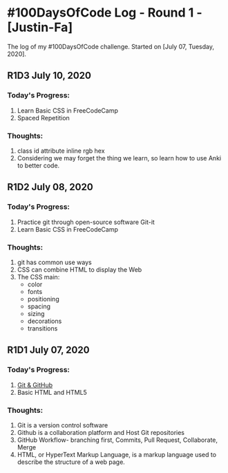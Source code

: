

# #100DaysOfCode Log - Round 1 - [Justin-Fa]
The log of my #100DaysOfCode challenge. Started on [July 07, Tuesday, 2020].

## **R1D3** July 10, 2020
### **Today's Progress:**
1. Learn Basic CSS in FreeCodeCamp
2. Spaced Repetition 
### **Thoughts:** 
1. class id attribute inline rgb hex
2. Considering we may forget the thing we learn, so learn how to use Anki to better code.

## **R1D2** July 08, 2020
### **Today's Progress:**
1. Practice git through open-source software Git-it
2. Learn Basic CSS in FreeCodeCamp
### **Thoughts:** 
1. git has common use ways
2. CSS can combine HTML to display the Web
3. The CSS main:
   - color
   - fonts
   - positioning
   - spacing
   - sizing
   - decorations
   - transitions

## **R1D1** July 07, 2020
### **Today's Progress:**
1. [Git & GitHub](https://www.youtube.com/watch?v=vR-y_2zWrIE&list=PLWKjhJtqVAbkFiqHnNaxpOPhh9tSWMXIF&index=1)
2. Basic HTML and HTML5
### **Thoughts:** 
1. Git is a version control software
2. Github is a collaboration platform and Host Git repositories
3. GitHub Workflow- branching first, Commits, Pull Request, Collaborate, Merge
4. HTML, or HyperText Markup Language, is a markup language used to describe the structure of a web page. 